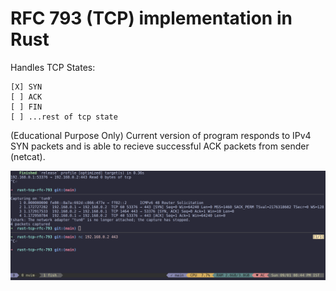 # RFC 793 (TCP) implementation in Rust

Handles TCP States:
```
[X] SYN
[ ] ACK
[ ] FIN
[ ] ...rest of tcp state
```

(Educational Purpose Only) Current version of program responds to IPv4 SYN packets and is able to recieve successful ACK packets from sender (netcat).

![Get ACK Packet](/_artifacts/get_ack.png?raw=true "Get ACK Packet from Netcat")
